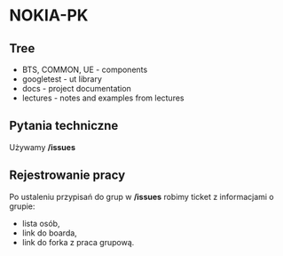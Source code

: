 # NOKIA-PK

## Tree
 * BTS, COMMON, UE - components
 * googletest - ut library
 * docs - project documentation
 * lectures - notes and examples from lectures

## Pytania techniczne
Używamy **/issues**

## Rejestrowanie pracy
Po ustaleniu przypisań do grup w **/issues** robimy ticket z informacjami o grupie:  
- lista osób,  
- link do boarda,  
- link do forka z praca grupową.  
